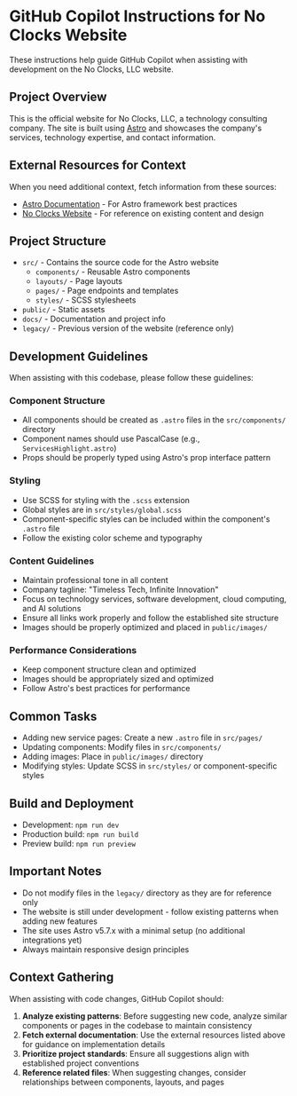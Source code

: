 # GitHub Copilot Instructions for No Clocks Website

These instructions help guide GitHub Copilot when assisting with development on the No Clocks, LLC website.

## Project Overview

This is the official website for No Clocks, LLC, a technology consulting company. The site is built using [Astro](https://astro.build) and showcases the company's services, technology expertise, and contact information.

## External Resources for Context

When you need additional context, fetch information from these sources:

- [Astro Documentation](https://docs.astro.build/) - For Astro framework best practices
- [No Clocks Website](https://noclocks.dev) - For reference on existing content and design

## Project Structure

- `src/` - Contains the source code for the Astro website
  - `components/` - Reusable Astro components
  - `layouts/` - Page layouts
  - `pages/` - Page endpoints and templates
  - `styles/` - SCSS stylesheets
- `public/` - Static assets
- `docs/` - Documentation and project info
- `legacy/` - Previous version of the website (reference only)

## Development Guidelines

When assisting with this codebase, please follow these guidelines:

### Component Structure

- All components should be created as `.astro` files in the `src/components/` directory
- Component names should use PascalCase (e.g., `ServicesHighlight.astro`)
- Props should be properly typed using Astro's prop interface pattern

### Styling

- Use SCSS for styling with the `.scss` extension
- Global styles are in `src/styles/global.scss`
- Component-specific styles can be included within the component's `.astro` file
- Follow the existing color scheme and typography

### Content Guidelines

- Maintain professional tone in all content
- Company tagline: "Timeless Tech, Infinite Innovation"
- Focus on technology services, software development, cloud computing, and AI solutions
- Ensure all links work properly and follow the established site structure
- Images should be properly optimized and placed in `public/images/`

### Performance Considerations

- Keep component structure clean and optimized
- Images should be appropriately sized and optimized
- Follow Astro's best practices for performance

## Common Tasks

- Adding new service pages: Create a new `.astro` file in `src/pages/`
- Updating components: Modify files in `src/components/`
- Adding images: Place in `public/images/` directory
- Modifying styles: Update SCSS in `src/styles/` or component-specific styles

## Build and Deployment

- Development: `npm run dev`
- Production build: `npm run build`
- Preview build: `npm run preview`

## Important Notes

- Do not modify files in the `legacy/` directory as they are for reference only
- The website is still under development - follow existing patterns when adding new features
- The site uses Astro v5.7.x with a minimal setup (no additional integrations yet)
- Always maintain responsive design principles

## Context Gathering

When assisting with code changes, GitHub Copilot should:

1. **Analyze existing patterns**: Before suggesting new code, analyze similar components or pages in the codebase to maintain consistency
2. **Fetch external documentation**: Use the external resources listed above for guidance on implementation details
3. **Prioritize project standards**: Ensure all suggestions align with established project conventions
4. **Reference related files**: When suggesting changes, consider relationships between components, layouts, and pages
